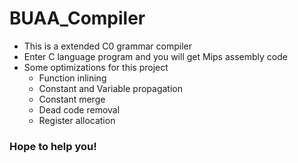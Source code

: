 # BUAA_Compiler
* This is a extended C0 grammar compiler
* Enter C language program and you will get Mips assembly code
* Some optimizations for this project
  * Function inlining
  * Constant and Variable propagation
  * Constant merge
  * Dead code removal
  * Register allocation
### Hope to help you!
